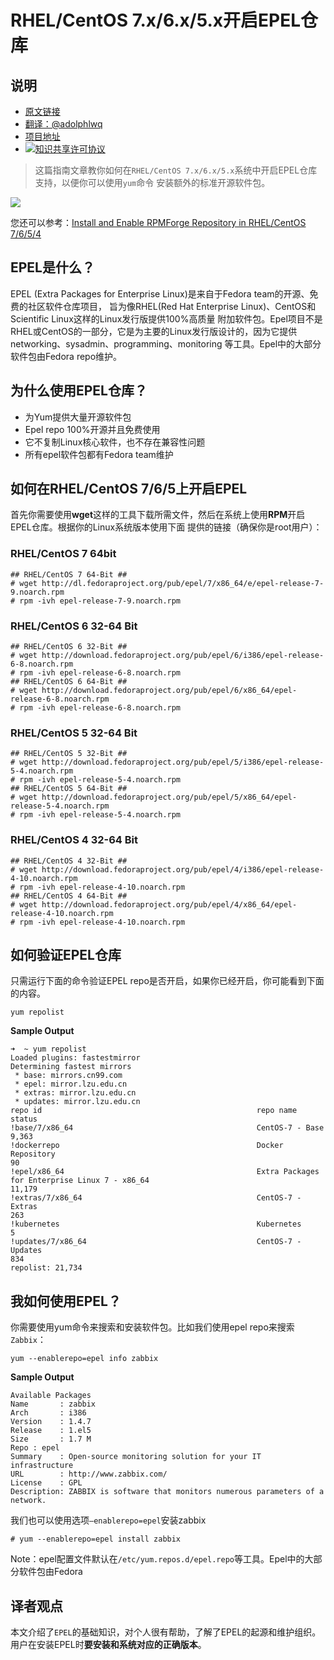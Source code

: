 # RHEL/CentOS 7.x/6.x/5.x开启EPEL仓库

## 说明
- [原文链接](http://www.tecmint.com/how-to-enable-epel-repository-for-rhel-centos-6-5/)
- [翻译：@adolphlwq](https://github.com/adolphlwq)
- [项目地址](https://github.com/adolphlwq/translate)
- <a rel="license" href="http://creativecommons.org/licenses/by-nc/4.0/"><img alt="知识共享许可协议" style="border-width:0" src="https://i.creativecommons.org/l/by-nc/4.0/80x15.png" /></a>

>这篇指南文章教你如何在`RHEL/CentOS 7.x/6.x/5.x`系统中开启EPEL仓库支持，以便你可以使用`yum`命令
安装额外的标准开源软件包。

![](http://www.tecmint.com/wp-content/uploads/2012/06/Install-Epel-in-Linux1.jpg)

您还可以参考：[Install and Enable RPMForge Repository in RHEL/CentOS 7/6/5/4](http://www.tecmint.com/install-and-enable-rpmforge-repository-in-rhel-centos-6-5-4/)

## EPEL是什么？
EPEL (Extra Packages for Enterprise Linux)是来自于Fedora team的开源、免费的社区软件仓库项目，
旨为像RHEL(Red Hat Enterprise Linux)、CentOS和Scientific Linux这样的Linux发行版提供100%高质量
附加软件包。Epel项目不是RHEL或CentOS的一部分，它是为主要的Linux发行版设计的，因为它提供networking、sysadmin、programming、monitoring
等工具。Epel中的大部分软件包由Fedora repo维护。

## 为什么使用EPEL仓库？
- 为Yum提供大量开源软件包
- Epel repo 100%开源并且免费使用
- 它不复制Linux核心软件，也不存在兼容性问题
- 所有epel软件包都有Fedora team维护

## 如何在RHEL/CentOS 7/6/5上开启EPEL
首先你需要使用**wget**这样的工具下载所需文件，然后在系统上使用**RPM**开启EPEL仓库。根据你的Linux系统版本使用下面
提供的链接（确保你是root用户）：

### RHEL/CentOS 7 64bit
```
## RHEL/CentOS 7 64-Bit ##
# wget http://dl.fedoraproject.org/pub/epel/7/x86_64/e/epel-release-7-9.noarch.rpm
# rpm -ivh epel-release-7-9.noarch.rpm
```

### RHEL/CentOS 6 32-64 Bit
```
## RHEL/CentOS 6 32-Bit ##
# wget http://download.fedoraproject.org/pub/epel/6/i386/epel-release-6-8.noarch.rpm
# rpm -ivh epel-release-6-8.noarch.rpm
## RHEL/CentOS 6 64-Bit ##
# wget http://download.fedoraproject.org/pub/epel/6/x86_64/epel-release-6-8.noarch.rpm
# rpm -ivh epel-release-6-8.noarch.rpm
```

### RHEL/CentOS 5 32-64 Bit
```
## RHEL/CentOS 5 32-Bit ##
# wget http://download.fedoraproject.org/pub/epel/5/i386/epel-release-5-4.noarch.rpm
# rpm -ivh epel-release-5-4.noarch.rpm
## RHEL/CentOS 5 64-Bit ##
# wget http://download.fedoraproject.org/pub/epel/5/x86_64/epel-release-5-4.noarch.rpm
# rpm -ivh epel-release-5-4.noarch.rpm
```

### RHEL/CentOS 4 32-64 Bit
```
## RHEL/CentOS 4 32-Bit ##
# wget http://download.fedoraproject.org/pub/epel/4/i386/epel-release-4-10.noarch.rpm
# rpm -ivh epel-release-4-10.noarch.rpm
## RHEL/CentOS 4 64-Bit ##
# wget http://download.fedoraproject.org/pub/epel/4/x86_64/epel-release-4-10.noarch.rpm
# rpm -ivh epel-release-4-10.noarch.rpm
```

## 如何验证EPEL仓库
只需运行下面的命令验证EPEL repo是否开启，如果你已经开启，你可能看到下面的内容。
```
yum repolist
```

**Sample Output**
```
➜  ~ yum repolist
Loaded plugins: fastestmirror
Determining fastest mirrors
 * base: mirrors.cn99.com
 * epel: mirror.lzu.edu.cn
 * extras: mirror.lzu.edu.cn
 * updates: mirror.lzu.edu.cn
repo id                                                repo name                                                                            status
!base/7/x86_64                                         CentOS-7 - Base                                                                       9,363
!dockerrepo                                            Docker Repository                                                                        90
!epel/x86_64                                           Extra Packages for Enterprise Linux 7 - x86_64                                       11,179
!extras/7/x86_64                                       CentOS-7 - Extras                                                                       263
!kubernetes                                            Kubernetes                                                                                5
!updates/7/x86_64                                      CentOS-7 - Updates                                                                      834
repolist: 21,734
```

## 我如何使用EPEL？
你需要使用yum命令来搜索和安装软件包。比如我们使用epel repo来搜索`Zabbix`：
```
yum --enablerepo=epel info zabbix
```

**Sample Output**
```
Available Packages
Name       : zabbix
Arch       : i386
Version    : 1.4.7
Release    : 1.el5
Size       : 1.7 M
Repo : epel
Summary    : Open-source monitoring solution for your IT infrastructure
URL        : http://www.zabbix.com/
License    : GPL
Description: ZABBIX is software that monitors numerous parameters of a network.
```

我们也可以使用选项`–enablerepo=epel`安装zabbix
```
# yum --enablerepo=epel install zabbix
```

Note：epel配置文件默认在`/etc/yum.repos.d/epel.repo`等工具。Epel中的大部分软件包由Fedora

## 译者观点
本文介绍了`EPEL`的基础知识，对个人很有帮助，了解了EPEL的起源和维护组织。
用户在安装EPEL时**要安装和系统对应的正确版本**。

